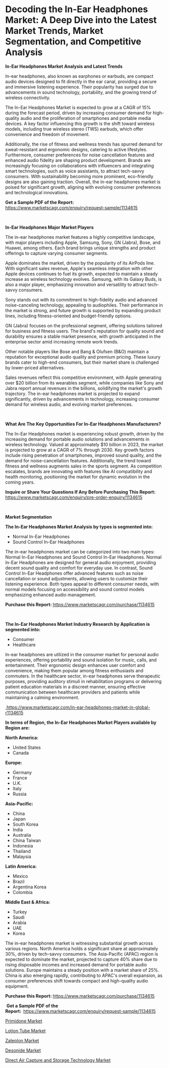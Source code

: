 <p><h1>Decoding the In-Ear Headphones Market: A Deep Dive into the Latest Market Trends, Market Segmentation, and Competitive Analysis</h1></p><p><strong>In-Ear Headphones Market Analysis and Latest Trends</strong></p>
<p><p>In-ear headphones, also known as earphones or earbuds, are compact audio devices designed to fit directly in the ear canal, providing a secure and immersive listening experience. Their popularity has surged due to advancements in sound technology, portability, and the growing trend of wireless connectivity.</p><p>The In-Ear Headphones Market is expected to grow at a CAGR of 15% during the forecast period, driven by increasing consumer demand for high-quality audio and the proliferation of smartphones and portable media devices. A key factor influencing this growth is the shift toward wireless models, including true wireless stereo (TWS) earbuds, which offer convenience and freedom of movement.</p><p>Additionally, the rise of fitness and wellness trends has spurred demand for sweat-resistant and ergonomic designs, catering to active lifestyles. Furthermore, consumer preferences for noise cancellation features and enhanced audio fidelity are shaping product development. Brands are increasingly focusing on collaborations with influencers and integrating smart technologies, such as voice assistants, to attract tech-savvy consumers. With sustainability becoming more prominent, eco-friendly designs are also gaining traction. Overall, the in-ear headphones market is poised for significant growth, aligning with evolving consumer preferences and technological innovations.</p></p>
<p><strong>Get a Sample PDF of the Report:&nbsp;</strong> <a href="https://www.marketscagr.com/enquiry/request-sample/1134615?utm_campaign=1128&utm_medium=2&utm_source=Github&utm_content=ia&utm_term=08102024&utm_id=in-ear-headphones">https://www.marketscagr.com/enquiry/request-sample/1134615</a></p>
<p>&nbsp;</p>
<p><strong>In-Ear Headphones Major Market Players</strong></p>
<p><p>The in-ear headphones market features a highly competitive landscape, with major players including Apple, Samsung, Sony, GN (Jabra), Bose, and Huawei, among others. Each brand brings unique strengths and product offerings to capture varying consumer segments.</p><p>Apple dominates the market, driven by the popularity of its AirPods line. With significant sales revenue, Apple's seamless integration with other Apple devices continues to fuel its growth, expected to maintain a steady increase as wireless technology evolves. Samsung, with its Galaxy Buds, is also a major player, emphasizing innovation and versatility to attract tech-savvy consumers.</p><p>Sony stands out with its commitment to high-fidelity audio and advanced noise-canceling technology, appealing to audiophiles. Their performance in the market is strong, and future growth is supported by expanding product lines, including fitness-oriented and budget-friendly options.</p><p>GN (Jabra) focuses on the professional segment, offering solutions tailored for business and fitness users. The brand's reputation for quality sound and durability ensures a stable market presence, with growth anticipated in the enterprise sector amid increasing remote work trends.</p><p>Other notable players like Bose and Bang & Olufsen (B&O) maintain a reputation for exceptional audio quality and premium pricing. These luxury brands cater to high-end consumers, but their market share is challenged by lower-priced alternatives.</p><p>Sales revenues reflect this competitive environment, with Apple generating over $20 billion from its wearables segment, while companies like Sony and Jabra report annual revenues in the billions, solidifying the market's growth trajectory. The in-ear headphones market is projected to expand significantly, driven by advancements in technology, increasing consumer demand for wireless audio, and evolving market preferences.</p></p>
<p>&nbsp;</p>
<p><strong>What Are The Key Opportunities For In-Ear Headphones Manufacturers?</strong></p>
<p><p>The In-Ear Headphones market is experiencing robust growth, driven by the increasing demand for portable audio solutions and advancements in wireless technology. Valued at approximately $10 billion in 2023, the market is projected to grow at a CAGR of 7% through 2030. Key growth factors include rising penetration of smartphones, improved sound quality, and the demand for noise-cancellation features. Additionally, the trend toward fitness and wellness augments sales in the sports segment. As competition escalates, brands are innovating with features like AI compatibility and health monitoring, positioning the market for dynamic evolution in the coming years.</p></p>
<p><strong>Inquire or Share Your Questions If Any Before Purchasing This Report:</strong> <a href="https://www.marketscagr.com/enquiry/pre-order-enquiry/1134615?utm_campaign=1128&utm_medium=2&utm_source=Github&utm_content=ia&utm_term=08102024&utm_id=in-ear-headphones">https://www.marketscagr.com/enquiry/pre-order-enquiry/1134615</a></p>
<p>&nbsp;</p>
<p><strong>Market Segmentation</strong></p>
<p><strong>The In-Ear Headphones Market Analysis by types is segmented into:</strong></p>
<p><ul><li>Normal In-Ear Headphones</li><li>Sound Control In-Ear Headphones</li></ul></p>
<p><p>The in-ear headphones market can be categorized into two main types: Normal In-Ear Headphones and Sound Control In-Ear Headphones. Normal In-Ear Headphones are designed for general audio enjoyment, providing decent sound quality and comfort for everyday use. In contrast, Sound Control In-Ear Headphones offer advanced features such as noise cancellation or sound adjustments, allowing users to customize their listening experience. Both types appeal to different consumer needs, with normal models focusing on accessibility and sound control models emphasizing enhanced audio management.</p></p>
<p><strong>Purchase this Report:&nbsp;</strong><a href="https://www.marketscagr.com/purchase/1134615?utm_campaign=1128&utm_medium=2&utm_source=Github&utm_content=ia&utm_term=08102024&utm_id=in-ear-headphones">https://www.marketscagr.com/purchase/1134615</a></p>
<p>&nbsp;</p>
<p><strong>The In-Ear Headphones Market Industry Research by Application is segmented into:</strong></p>
<p><ul><li>Consumer</li><li>Healthcare</li></ul></p>
<p><p>In-ear headphones are utilized in the consumer market for personal audio experiences, offering portability and sound isolation for music, calls, and entertainment. Their ergonomic design enhances user comfort and convenience, making them popular among fitness enthusiasts and commuters. In the healthcare sector, in-ear headphones serve therapeutic purposes, providing auditory stimuli in rehabilitation programs or delivering patient education materials in a discreet manner, ensuring effective communication between healthcare providers and patients while maintaining a calming environment.</p></p>
<p><a href="https://www.marketscagr.com/in-ear-headphones-market-in-global-r1134615?utm_campaign=1128&utm_medium=2&utm_source=Github&utm_content=ia&utm_term=08102024&utm_id=in-ear-headphones">&nbsp;https://www.marketscagr.com/in-ear-headphones-market-in-global-r1134615</a></p>
<p><strong>In terms of Region, the In-Ear Headphones Market Players available by Region are:</strong></p>
<p>
    <p> <strong> North America: </strong>
        <ul>
            <li>United States</li>
            <li>Canada</li>
        </ul>
        </p> 
    <p> <strong> Europe: </strong>
        <ul>
            <li>Germany</li>
            <li>France</li>
            <li>U.K.</li>
            <li>Italy</li>
            <li>Russia</li>
        </ul>
        </p> 
    <p> <strong> Asia-Pacific: </strong>
        <ul>
            <li>China</li>
            <li>Japan</li>
            <li>South Korea</li>
            <li>India</li>
            <li>Australia</li>
            <li>China Taiwan</li>
            <li>Indonesia</li>
            <li>Thailand</li>
            <li>Malaysia</li>
        </ul>
        </p> 
    <p> <strong> Latin America: </strong>
        <ul>
            <li>Mexico</li>
            <li>Brazil</li>
            <li>Argentina Korea</li>
            <li>Colombia</li>
        </ul>
        </p> 
    <p> <strong> Middle East & Africa: </strong>
        <ul>
            <li>Turkey</li>
            <li>Saudi</li>
            <li>Arabia</li>
            <li>UAE</li>
            <li>Korea</li>
        </ul>
    </p>
    </p>
<p><p>The in-ear headphones market is witnessing substantial growth across various regions. North America holds a significant share at approximately 30%, driven by tech-savvy consumers. The Asia-Pacific (APAC) region is expected to dominate the market, projected to capture 40% share due to rising disposable incomes and increased demand for portable audio solutions. Europe maintains a steady position with a market share of 25%. China is also emerging rapidly, contributing to APAC's overall expansion, as consumer preferences shift towards compact and high-quality audio equipment.</p></p>
<p><strong>Purchase this Report: </strong><a href="https://www.marketscagr.com/purchase/1134615?utm_campaign=1128&utm_medium=2&utm_source=Github&utm_content=ia&utm_term=08102024&utm_id=in-ear-headphones">https://www.marketscagr.com/purchase/1134615</a></p>
<p>&nbsp;<strong>Get a Sample PDF of the Report:&nbsp;&nbsp;</strong><a href="https://www.marketscagr.com/enquiry/request-sample/1134615?utm_campaign=1128&utm_medium=2&utm_source=Github&utm_content=ia&utm_term=08102024&utm_id=in-ear-headphones">https://www.marketscagr.com/enquiry/request-sample/1134615</a></p>
<p><strong></strong></p>
<p><p><a href="https://www.linkedin.com/pulse/influencing-factors-primidone-market-insights-growth-projections-jaq3f?utm_campaign=1128&utm_medium=2&utm_source=Github&utm_content=ia&utm_term=08102024&utm_id=in-ear-headphones">Primidone Market</a></p><p><a href="https://www.linkedin.com/pulse/global-lotion-tube-market-exploring-share-trends-future-growth-aq8of?utm_campaign=1128&utm_medium=2&utm_source=Github&utm_content=ia&utm_term=08102024&utm_id=in-ear-headphones">Lotion Tube Market</a></p><p><a href="https://www.linkedin.com/pulse/zaleplon-market-evolution-key-trends-regional-dynamics-2024-2031-wkodf?utm_campaign=1128&utm_medium=2&utm_source=Github&utm_content=ia&utm_term=08102024&utm_id=in-ear-headphones">Zaleplon Market</a></p><p><a href="https://www.linkedin.com/pulse/strategic-insights-global-desonide-market-trends-2024-2031-covered-80krf?utm_campaign=1128&utm_medium=2&utm_source=Github&utm_content=ia&utm_term=08102024&utm_id=in-ear-headphones">Desonide Market</a></p><p><a href="https://issuu.com/reportprime-2/docs/direct-air-capture-and-storage-tech_3237e3e7bac6f4?utm_campaign=1128&utm_medium=2&utm_source=Github&utm_content=ia&utm_term=08102024&utm_id=in-ear-headphones">Direct Air Capture and Storage Technology Market</a></p></p>